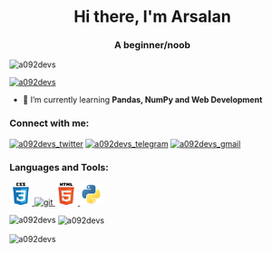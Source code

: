 <h1 align="center">Hi there, I'm Arsalan</h1>
<h3 align="center">A beginner/noob</h3>

<p align="left"> <img src="https://komarev.com/ghpvc/?username=a092devs&label=Profile%20views&color=0e75b6&style=flat" alt="a092devs" /> </p>

<p align="left"> <a href="https://twitter.com/a092devs" target="blank"><img src="https://img.shields.io/twitter/follow/a092devs?logo=twitter&style=for-the-badge" alt="a092devs" /></a> </p>

- 🌱 I’m currently learning **Pandas, NumPy and Web Development**

<h3 align="left">Connect with me:</h3>
<p align="left">
<a href="https://twitter.com/a092devs" target="blank"><img align="center" src="https://cdn.jsdelivr.net/npm/simple-icons@3.0.1/icons/twitter.svg" alt="a092devs_twitter" height="30" width="40" /></a>
<a href="https://t.me/a092devs" target="blank"><img align="center" src="https://cdn.jsdelivr.net/npm/simple-icons@3.0.1/icons/telegram.svg" alt="a092devs_telegram" height="30" width="40" /></a>
<a href="mailto:arsalanakhtar0@gmail.com" target="blank"><img align="center" src="https://cdn.jsdelivr.net/npm/simple-icons@3.0.1/icons/gmail.svg" alt="a092devs_gmail" height="30" width="40" /></a>
</p>

<h3 align="left">Languages and Tools:</h3>
<p align="left"> <a href="https://www.w3schools.com/css/" target="_blank"> <img src="https://raw.githubusercontent.com/devicons/devicon/master/icons/css3/css3-original-wordmark.svg" alt="css3" width="40" height="40"/> </a> <a href="https://git-scm.com/" target="_blank"> <img src="https://www.vectorlogo.zone/logos/git-scm/git-scm-icon.svg" alt="git" width="40" height="40"/> </a> <a href="https://www.w3.org/html/" target="_blank"> <img src="https://raw.githubusercontent.com/devicons/devicon/master/icons/html5/html5-original-wordmark.svg" alt="html5" width="40" height="40"/> </a> <a href="https://www.python.org" target="_blank"> <img src="https://raw.githubusercontent.com/devicons/devicon/master/icons/python/python-original.svg" alt="python" width="40" height="40"/> </a> </p>

<p><img align="left" src="https://github-readme-stats.vercel.app/api/top-langs?username=a092devs&show_icons=true&locale=en&layout=compact" alt="a092devs" /></p>

<p>&nbsp;<img align="center" src="https://github-readme-stats.vercel.app/api?username=a092devs&show_icons=true&locale=en" alt="a092devs" /></p>

<p><img align="center" src="https://github-readme-streak-stats.herokuapp.com/?user=a092devs&" alt="a092devs" /></p>
